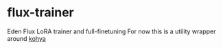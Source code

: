 # flux-trainer
Eden Flux LoRA trainer and full-finetuning
For now this is a utility wrapper around [kohya](https://github.com/kohya-ss/sd-scripts/tree/sd3)
